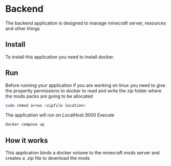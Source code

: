 # Backend

The backend application is designed to manage minecraft server, resources and other things

## Install 

To install this application you need to install docker.

## Run 

Before running your application if you are working on linux you need to give the propertly permissions to docker to read and write the zip folder where the mods packs are going to be allocated

```bash
sudo chmod a+rwx <zipfile location>
```

The application will run on LocalHost:3000 Execute 

```bash
docker compose up
```

## How it works 

This application binds a docker volume to the minecraft mods server and creates a .zip file to download the mods
